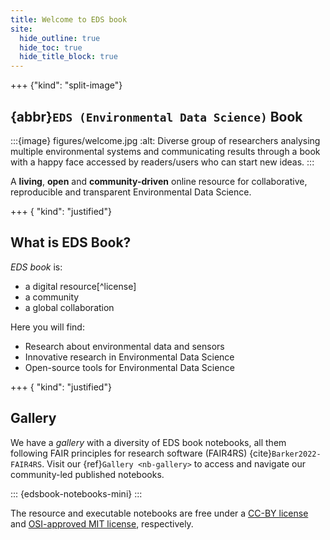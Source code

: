 ```yaml
---
title: Welcome to EDS book
site:
  hide_outline: true
  hide_toc: true
  hide_title_block: true
---
```


+++ {"kind": "split-image"}

## {abbr}`EDS (Environmental Data Science)` Book

:::{image} figures/welcome.jpg
:alt: Diverse group of researchers analysing multiple environmental systems and communicating results through a book with a happy face accessed by readers/users who can start new ideas.
:::

A **living**, **open** and **community-driven** online resource for collaborative, reproducible and transparent Environmental Data Science.

+++ { "kind": "justified"}

## What is EDS Book?

_EDS book_ is:

* a digital resource[^license]
* a community
* a global collaboration

Here you will find:

* Research about environmental data and sensors
* Innovative research in Environmental Data Science 
* Open-source tools for Environmental Data Science

+++ { "kind": "justified"}

## Gallery

We have a *gallery* with a diversity of EDS book notebooks, all them following FAIR principles for research software (FAIR4RS) {cite}`Barker2022-FAIR4RS`. 
Visit our {ref}`Gallery <nb-gallery>` to access and navigate our community-led published notebooks.

::: {edsbook-notebooks-mini}
:::

The resource and executable notebooks are free under a [CC-BY license](https://github.com/alan-turing-institute/environmental-ds-book/blob/main/LICENSE) and [OSI-approved MIT license](https://github.com/alan-turing-institute/environmental-ds-book/blob/main/LICENSE-CODE), respectively.